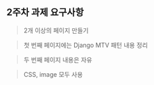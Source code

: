 ## 2주차 과제 요구사항

> 2개 이상의 페이지 만들기

> 첫 번째 페이지에는 Django MTV 패턴 내용 정리

> 두 번째 페이지 내용은 자유

> CSS, image 모두 사용
